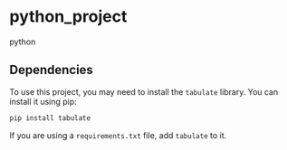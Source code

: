 # python_project
python

## Dependencies

To use this project, you may need to install the `tabulate` library. You can install it using pip:

```bash
pip install tabulate
```

If you are using a `requirements.txt` file, add `tabulate` to it.

